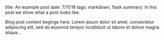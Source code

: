 title: An example post
date: 7/11/18
tags: markdown, flask
summary: In this post we show what a post looks like.

Blog post content begings here. Lorem ipsum dolor sit amet, consectetur adipiscing elit, sed do eiusmod tempor incididunt ut labore et dolore magna aliqua...